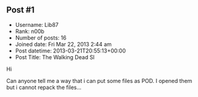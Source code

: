 ## Post #1
- Username: Lib87
- Rank: n00b
- Number of posts: 16
- Joined date: Fri Mar 22, 2013 2:44 am
- Post datetime: 2013-03-21T20:55:13+00:00
- Post Title: The Walking Dead SI

Hi 

Can anyone tell me a way that i can put some files as POD. I opened them but i cannot repack the files...
